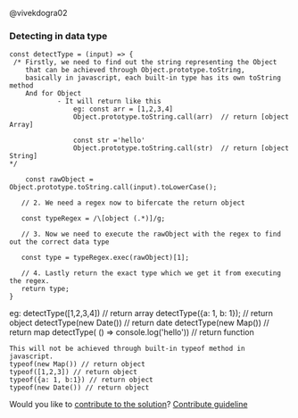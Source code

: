 @vivekdogra02

### Detecting in data type

```
const detectType = (input) => {
 /* Firstly, we need to find out the string representing the Object
    that can be achieved through Object.prototype.toString,
    basically in javascript, each built-in type has its own toString method
    And for Object
            - It will return like this
                eg: const arr = [1,2,3,4]
                Object.prototype.toString.call(arr)  // return [object Array]

                const str ='hello'
                Object.prototype.toString.call(str)  // return [object String]
*/

    const rawObject = Object.prototype.toString.call(input).toLowerCase();

   // 2. We need a regex now to bifercate the return object

   const typeRegex = /\[object (.*)]/g;

   // 3. Now we need to execute the rawObject with the regex to find out the correct data type

   const type = typeRegex.exec(rawObject)[1];

   // 4. Lastly return the exact type which we get it from executing the regex.
   return type;
}
```

eg: detectType([1,2,3,4]) // return array
detectType({a: 1, b: 1}); // return object
detectType(new Date()) // return date
detectType(new Map()) // return map
detectType( () => console.log('hello')) // return function

    This will not be achieved through built-in typeof method in javascript.
    typeof(new Map()) // return object
    typeof([1,2,3]) // return object
    typeof({a: 1, b:1}) // return object
    typeof(new Date()) // return object

Would you like to [contribute to the solution](https://github.com/BFEdev/BFE.dev-solutions/blob/main/problem/detect-data-type-in-javascript_en.md)? [Contribute guideline](https://github.com/BFEdev/BFE.dev-solutions#how-to-contribute)
